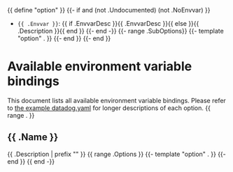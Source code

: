 {{ define "option" }}
  {{- if and (not .Undocumented) (not .NoEnvvar) }}
  - `{{ .Envvar }}`: {{ if .EnvvarDesc }}{{ .EnvvarDesc }}{{ else }}{{ .Description }}{{ end }}
  {{- end -}}
  {{- range .SubOptions}}
    {{- template "option" . }}
  {{- end }}
{{- end }}
# Available environment variable bindings

This document lists all available environment variable bindings. Please refer to [the example datadog.yaml](todo.link) for longer descriptions of each option.
{{ range . }}
## {{ .Name }}

{{ .Description | prefix "" }}
  {{ range .Options }}
    {{- template "option" . }}
  {{- end }}
{{ end -}}
